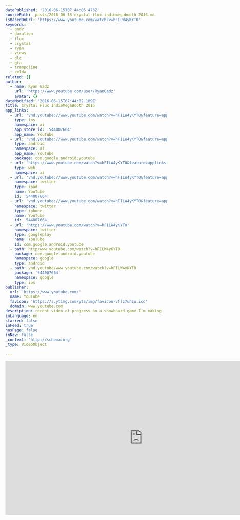 ```yaml
---
datePublished: '2016-06-15T07:44:05.473Z'
sourcePath: _posts/2016-06-15-crystal-flux-indiemegabooth-2016.md
isBasedOnUrl: 'https://www.youtube.com/watch?v=hFILW4yKYT0'
keywords:
  - gadz
  - duration
  - flux
  - crystal
  - ryan
  - views
  - dlc
  - gta
  - trampoline
  - zelda
related: []
author:
  - name: Ryan Gadz
    url: 'https://www.youtube.com/user/RyanGadz'
    avatar: {}
dateModified: '2016-06-15T07:44:02.189Z'
title: Crystal Flux IndieMegaBooth 2016
app_links:
  - url: 'vnd.youtube://www.youtube.com/watch?v=hFILW4yKYT0&feature=applinks'
    type: ios
    namespace: ai
    app_store_id: '544007664'
    app_name: YouTube
  - url: 'vnd.youtube://www.youtube.com/watch?v=hFILW4yKYT0&feature=applinks'
    type: android
    namespace: ai
    app_name: YouTube
    package: com.google.android.youtube
  - url: 'https://www.youtube.com/watch?v=hFILW4yKYT0&feature=applinks'
    type: web
    namespace: ai
  - url: 'vnd.youtube://www.youtube.com/watch?v=hFILW4yKYT0&feature=applinks'
    namespace: twitter
    type: ipad
    name: YouTube
    id: '544007664'
  - url: 'vnd.youtube://www.youtube.com/watch?v=hFILW4yKYT0&feature=applinks'
    namespace: twitter
    type: iphone
    name: YouTube
    id: '544007664'
  - url: 'https://www.youtube.com/watch?v=hFILW4yKYT0'
    namespace: twitter
    type: googleplay
    name: YouTube
    id: com.google.android.youtube
  - path: http/www.youtube.com/watch?v=hFILW4yKYT0
    package: com.google.android.youtube
    namespace: google
    type: android
  - path: vnd.youtube/www.youtube.com/watch?v=hFILW4yKYT0
    package: '544007664'
    namespace: google
    type: ios
publisher:
  url: 'https://www.youtube.com/'
  name: YouTube
  favicon: 'https://s.ytimg.com/yts/img/favicon-vflz7uhzw.ico'
  domain: www.youtube.com
description: recent video of progress on a snowboard game I'm making
inLanguage: en
starred: false
inFeed: true
hasPage: false
inNav: false
_context: 'http://schema.org'
_type: VideoObject

---
```

<iframe src="https://cdn.embedly.com/widgets/media.html?src=https%3A%2F%2Fwww.youtube.com%2Fembed%2FhFILW4yKYT0%3Ffeature%3Doembed&amp;url=http%3A%2F%2Fwww.youtube.com%2Fwatch%3Fv%3DhFILW4yKYT0&amp;image=https%3A%2F%2Fi.ytimg.com%2Fvi%2FhFILW4yKYT0%2Fhqdefault.jpg&amp;key=b7d04c9b404c499eba89ee7072e1c4f7&amp;type=text%2Fhtml&amp;schema=youtube" width="854" height="480" scrolling="no" frameborder="0" allowfullscreen="" style=""></iframe>